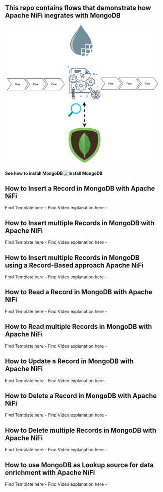 
## This repo contains flows that demonstrate how Apache NiFi inegrates with MongoDB

![NiFi-MongoDB](https://github.com/InsightByte/ApacheNifi/blob/main/NiFi-and-MangoDB/assets/images/Mongo-Lookup.png)

#### See how to install MongoDB ![Install MongoDB](https://www.youtube.com/watch?v=qTz5l3UORtA)



## How to Insert a Record in MongoDB with Apache NiFi

Find Template here - 
Find Video explanation here -

## How to Insert multiple Records in MongoDB with Apache NiFi

Find Template here - 
Find Video explanation here -

## How to Insert multiple Records in MongoDB using a Record-Based approach Apache NiFi

Find Template here - 
Find Video explanation here -


## How to Read a Record in MongoDB with Apache NiFi

Find Template here - 
Find Video explanation here -

## How to Read multiple Records in MongoDB with Apache NiFi

Find Template here - 
Find Video explanation here -


## How to Update a Record in MongoDB with Apache NiFi

Find Template here - 
Find Video explanation here -


## How to Delete a Record in MongoDB with Apache NiFi

Find Template here - 
Find Video explanation here -


## How to Delete multiple Records in MongoDB with Apache NiFi

Find Template here - 
Find Video explanation here -


## How to use MongoDB as Lookup source for data enrichment with Apache NiFi

Find Template here - 
Find Video explanation here -